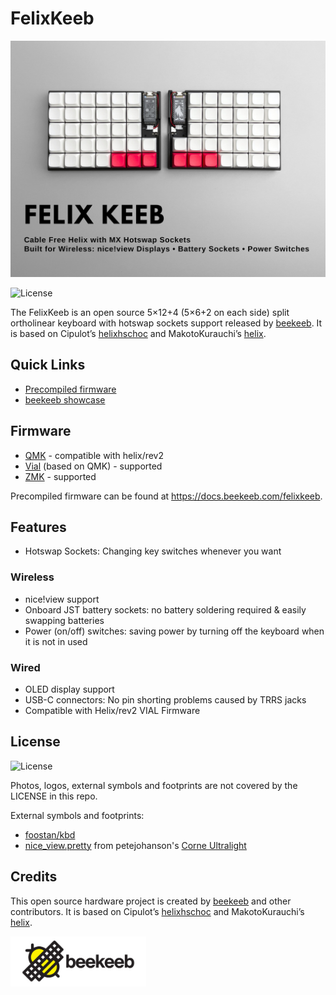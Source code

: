 # FelixKeeb

![FelixKeeb](docs/banner.jpg)

![License](https://badgers.space/github/license/beekeeb/FelixKeeb)

The FelixKeeb is an open source 5×12+4 (5×6+2 on each side) split ortholinear keyboard with hotswap sockets support released by [beekeeb](https://beekeeb.shop). It is based on Cipulot’s [helixhschoc](https://github.com/cipulot/helixhschoc) and MakotoKurauchi’s [helix](https://github.com/MakotoKurauchi/helix).

## Quick Links

* [Precompiled firmware](https://docs.beekeeb.com/felixkeeb#precompiled-firmware)
* [beekeeb showcase](https://showcase.beekeeb.com/felixkeeb/)

## Firmware

* [QMK](https://github.com/qmk/qmk_firmware) - compatible with helix/rev2
* [Vial](https://github.com/vial-kb/vial-qmk) (based on QMK) - supported
* [ZMK](https://github.com/zmkfirmware/zmk) - supported

Precompiled firmware can be found at https://docs.beekeeb.com/felixkeeb.

## Features

* Hotswap Sockets: Changing key switches whenever you want

### Wireless

* nice!view support
* Onboard JST battery sockets: no battery soldering required & easily swapping batteries
* Power (on/off) switches: saving power by turning off the keyboard when it is not in used

### Wired

* OLED display support
* USB-C connectors: No pin shorting problems caused by TRRS jacks
* Compatible with Helix/rev2 VIAL Firmware

## License

![License](https://badgers.space/github/license/beekeeb/FelixKeeb)

Photos, logos, external symbols and footprints are not covered by the LICENSE in this repo.

External symbols and footprints:

* [foostan/kbd](http://github.com/foostan/kbd)
* [nice_view.pretty](https://github.com/petejohanson/crkbd/tree/board/corne-ultralight/corne-ultralight/pcb/nice_view.pretty) from petejohanson's [Corne Ultralight](https://github.com/petejohanson/crkbd/tree/board/corne-ultralight)

## Credits

This open source hardware project is created by [beekeeb](https://beekeeb.shop) and other contributors. It is based on Cipulot’s [helixhschoc](https://github.com/cipulot/helixhschoc) and MakotoKurauchi’s [helix](https://github.com/MakotoKurauchi/helix).

[<img src="docs/beekeeb.png" height="80" />](https://beekeeb.shop)
